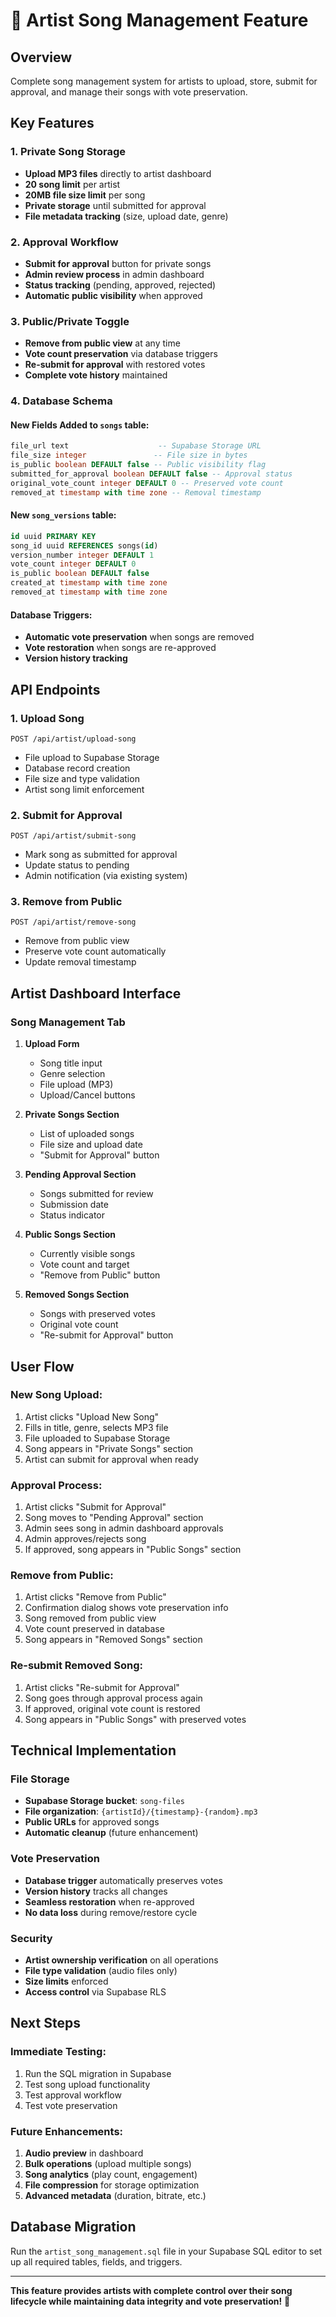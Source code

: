 # 🎵 Artist Song Management Feature

## **Overview**
Complete song management system for artists to upload, store, submit for approval, and manage their songs with vote preservation.

## **Key Features**

### **1. Private Song Storage**
- **Upload MP3 files** directly to artist dashboard
- **20 song limit** per artist
- **20MB file size limit** per song
- **Private storage** until submitted for approval
- **File metadata tracking** (size, upload date, genre)

### **2. Approval Workflow**
- **Submit for approval** button for private songs
- **Admin review process** in admin dashboard
- **Status tracking** (pending, approved, rejected)
- **Automatic public visibility** when approved

### **3. Public/Private Toggle**
- **Remove from public view** at any time
- **Vote count preservation** via database triggers
- **Re-submit for approval** with restored votes
- **Complete vote history** maintained

### **4. Database Schema**

#### **New Fields Added to `songs` table:**
```sql
file_url text                    -- Supabase Storage URL
file_size integer               -- File size in bytes
is_public boolean DEFAULT false -- Public visibility flag
submitted_for_approval boolean DEFAULT false -- Approval status
original_vote_count integer DEFAULT 0 -- Preserved vote count
removed_at timestamp with time zone -- Removal timestamp
```

#### **New `song_versions` table:**
```sql
id uuid PRIMARY KEY
song_id uuid REFERENCES songs(id)
version_number integer DEFAULT 1
vote_count integer DEFAULT 0
is_public boolean DEFAULT false
created_at timestamp with time zone
removed_at timestamp with time zone
```

#### **Database Triggers:**
- **Automatic vote preservation** when songs are removed
- **Vote restoration** when songs are re-approved
- **Version history tracking**

## **API Endpoints**

### **1. Upload Song**
```
POST /api/artist/upload-song
```
- File upload to Supabase Storage
- Database record creation
- File size and type validation
- Artist song limit enforcement

### **2. Submit for Approval**
```
POST /api/artist/submit-song
```
- Mark song as submitted for approval
- Update status to pending
- Admin notification (via existing system)

### **3. Remove from Public**
```
POST /api/artist/remove-song
```
- Remove from public view
- Preserve vote count automatically
- Update removal timestamp

## **Artist Dashboard Interface**

### **Song Management Tab**
1. **Upload Form**
   - Song title input
   - Genre selection
   - File upload (MP3)
   - Upload/Cancel buttons

2. **Private Songs Section**
   - List of uploaded songs
   - File size and upload date
   - "Submit for Approval" button

3. **Pending Approval Section**
   - Songs submitted for review
   - Submission date
   - Status indicator

4. **Public Songs Section**
   - Currently visible songs
   - Vote count and target
   - "Remove from Public" button

5. **Removed Songs Section**
   - Songs with preserved votes
   - Original vote count
   - "Re-submit for Approval" button

## **User Flow**

### **New Song Upload:**
1. Artist clicks "Upload New Song"
2. Fills in title, genre, selects MP3 file
3. File uploaded to Supabase Storage
4. Song appears in "Private Songs" section
5. Artist can submit for approval when ready

### **Approval Process:**
1. Artist clicks "Submit for Approval"
2. Song moves to "Pending Approval" section
3. Admin sees song in admin dashboard approvals
4. Admin approves/rejects song
5. If approved, song appears in "Public Songs" section

### **Remove from Public:**
1. Artist clicks "Remove from Public"
2. Confirmation dialog shows vote preservation info
3. Song removed from public view
4. Vote count preserved in database
5. Song appears in "Removed Songs" section

### **Re-submit Removed Song:**
1. Artist clicks "Re-submit for Approval"
2. Song goes through approval process again
3. If approved, original vote count is restored
4. Song appears in "Public Songs" with preserved votes

## **Technical Implementation**

### **File Storage**
- **Supabase Storage bucket**: `song-files`
- **File organization**: `{artistId}/{timestamp}-{random}.mp3`
- **Public URLs** for approved songs
- **Automatic cleanup** (future enhancement)

### **Vote Preservation**
- **Database trigger** automatically preserves votes
- **Version history** tracks all changes
- **Seamless restoration** when re-approved
- **No data loss** during remove/restore cycle

### **Security**
- **Artist ownership verification** on all operations
- **File type validation** (audio files only)
- **Size limits** enforced
- **Access control** via Supabase RLS

## **Next Steps**

### **Immediate Testing:**
1. Run the SQL migration in Supabase
2. Test song upload functionality
3. Test approval workflow
4. Test vote preservation

### **Future Enhancements:**
1. **Audio preview** in dashboard
2. **Bulk operations** (upload multiple songs)
3. **Song analytics** (play count, engagement)
4. **File compression** for storage optimization
5. **Advanced metadata** (duration, bitrate, etc.)

## **Database Migration**
Run the `artist_song_management.sql` file in your Supabase SQL editor to set up all required tables, fields, and triggers.

---

**This feature provides artists with complete control over their song lifecycle while maintaining data integrity and vote preservation!** 🚀 